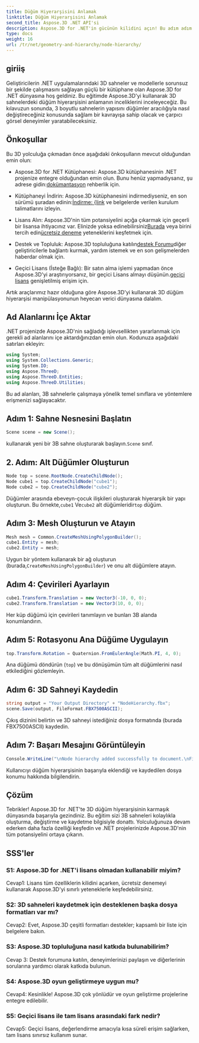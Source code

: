 ```yaml
---
title: Düğüm Hiyerarşisini Anlamak
linktitle: Düğüm Hiyerarşisini Anlamak
second_title: Aspose.3D .NET API'si
description: Aspose.3D for .NET'in gücünün kilidini açın! Bu adım adım kılavuzla düğüm hiyerarşisi manipülasyonuna dalın. Çarpıcı 3D sahneleri zahmetsizce oluşturun.
type: docs
weight: 16
url: /tr/net/geometry-and-hierarchy/node-hierarchy/
---
```

## giriiş

Geliştiricilerin .NET uygulamalarındaki 3D sahneler ve modellerle sorunsuz bir şekilde çalışmasını sağlayan güçlü bir kütüphane olan Aspose.3D for .NET dünyasına hoş geldiniz. Bu eğitimde Aspose.3D'yi kullanarak 3D sahnelerdeki düğüm hiyerarşisini anlamanın inceliklerini inceleyeceğiz. Bu kılavuzun sonunda, 3 boyutlu sahnelerin yapısını düğümler aracılığıyla nasıl değiştireceğiniz konusunda sağlam bir kavrayışa sahip olacak ve çarpıcı görsel deneyimler yaratabileceksiniz.

## Önkoşullar

Bu 3D yolculuğa çıkmadan önce aşağıdaki önkoşulların mevcut olduğundan emin olun:

-  Aspose.3D for .NET Kütüphanesi: Aspose.3D kütüphanesinin .NET projenize entegre olduğundan emin olun. Bunu henüz yapmadıysanız, şu adrese gidin:[dokümantasyon](https://reference.aspose.com/3d/net/) rehberlik için.

-  Kütüphaneyi İndirin: Aspose.3D kütüphanesini indirmediyseniz, en son sürümü şuradan edinin:[İndirme: {link](https://releases.aspose.com/3d/net/) ve belgelerde verilen kurulum talimatlarını izleyin.

-  Lisans Alın: Aspose.3D'nin tüm potansiyelini açığa çıkarmak için geçerli bir lisansa ihtiyacınız var. Elinizde yoksa edinebilirsiniz[Burada](https://purchase.aspose.com/buy) veya birini tercih edin[ücretsiz deneme](https://releases.aspose.com/) yeteneklerini keşfetmek için.

-  Destek ve Topluluk: Aspose.3D topluluğuna katılın[destek Forumu](https://forum.aspose.com/c/3d/18)diğer geliştiricilerle bağlantı kurmak, yardım istemek ve en son gelişmelerden haberdar olmak için.

-  Geçici Lisans (İsteğe Bağlı): Bir satın alma işlemi yapmadan önce Aspose.3D'yi araştırıyorsanız, bir geçici Lisans almayı düşünün.[geçici lisans](https://purchase.aspose.com/temporary-license/) genişletilmiş erişim için.

Artık araçlarımız hazır olduğuna göre Aspose.3D'yi kullanarak 3D düğüm hiyerarşisi manipülasyonunun heyecan verici dünyasına dalalım.

## Ad Alanlarını İçe Aktar

.NET projenizde Aspose.3D'nin sağladığı işlevsellikten yararlanmak için gerekli ad alanlarını içe aktardığınızdan emin olun. Kodunuza aşağıdaki satırları ekleyin:

```csharp
using System;
using System.Collections.Generic;
using System.IO;
using Aspose.ThreeD;
using Aspose.ThreeD.Entities;
using Aspose.ThreeD.Utilities;
```

Bu ad alanları, 3B sahnelerle çalışmaya yönelik temel sınıflara ve yöntemlere erişmenizi sağlayacaktır.

## Adım 1: Sahne Nesnesini Başlatın

```csharp
Scene scene = new Scene();
```

 kullanarak yeni bir 3B sahne oluşturarak başlayın.`Scene` sınıf.

## 2. Adım: Alt Düğümler Oluşturun

```csharp
Node top = scene.RootNode.CreateChildNode();
Node cube1 = top.CreateChildNode("cube1");
Node cube2 = top.CreateChildNode("cube2");
```

 Düğümler arasında ebeveyn-çocuk ilişkileri oluşturarak hiyerarşik bir yapı oluşturun. Bu örnekte,`cube1` Ve`cube2` alt düğümleridir`top` düğüm.

## Adım 3: Mesh Oluşturun ve Atayın

```csharp
Mesh mesh = Common.CreateMeshUsingPolygonBuilder();
cube1.Entity = mesh;
cube2.Entity = mesh;
```

 Uygun bir yöntem kullanarak bir ağ oluşturun (burada,`CreateMeshUsingPolygonBuilder`) ve onu alt düğümlere atayın.

## Adım 4: Çevirileri Ayarlayın

```csharp
cube1.Transform.Translation = new Vector3(-10, 0, 0);
cube2.Transform.Translation = new Vector3(10, 0, 0);
```

Her küp düğümü için çevirileri tanımlayın ve bunları 3B alanda konumlandırın.

## Adım 5: Rotasyonu Ana Düğüme Uygulayın

```csharp
top.Transform.Rotation = Quaternion.FromEulerAngle(Math.PI, 4, 0);
```

Ana düğümü döndürün (`top`) ve bu dönüşümün tüm alt düğümlerini nasıl etkilediğini gözlemleyin.

## Adım 6: 3D Sahneyi Kaydedin

```csharp
string output = "Your Output Directory" + "NodeHierarchy.fbx";
scene.Save(output, FileFormat.FBX7500ASCII);
```

Çıkış dizinini belirtin ve 3D sahneyi istediğiniz dosya formatında (burada FBX7500ASCII) kaydedin.

## Adım 7: Başarı Mesajını Görüntüleyin

```csharp
Console.WriteLine("\nNode hierarchy added successfully to document.\nFile saved at " + output);
```

Kullanıcıyı düğüm hiyerarşisinin başarıyla eklendiği ve kaydedilen dosya konumu hakkında bilgilendirin.

## Çözüm

Tebrikler! Aspose.3D for .NET'te 3D düğüm hiyerarşisinin karmaşık dünyasında başarıyla gezindiniz. Bu eğitim sizi 3B sahneleri kolaylıkla oluşturma, değiştirme ve kaydetme bilgisiyle donattı. Yolculuğunuza devam ederken daha fazla özelliği keşfedin ve .NET projelerinizde Aspose.3D'nin tüm potansiyelini ortaya çıkarın.

## SSS'ler

### S1: Aspose.3D for .NET'i lisans olmadan kullanabilir miyim?

Cevap1: Lisans tüm özelliklerin kilidini açarken, ücretsiz denemeyi kullanarak Aspose.3D'yi sınırlı yeteneklerle keşfedebilirsiniz.

### S2: 3D sahneleri kaydetmek için desteklenen başka dosya formatları var mı?

Cevap2: Evet, Aspose.3D çeşitli formatları destekler; kapsamlı bir liste için belgelere bakın.

### S3: Aspose.3D topluluğuna nasıl katkıda bulunabilirim?

Cevap 3: Destek forumuna katılın, deneyimlerinizi paylaşın ve diğerlerinin sorularına yardımcı olarak katkıda bulunun.

### S4: Aspose.3D oyun geliştirmeye uygun mu?

Cevap4: Kesinlikle! Aspose.3D çok yönlüdür ve oyun geliştirme projelerine entegre edilebilir.

### S5: Geçici lisans ile tam lisans arasındaki fark nedir?

Cevap5: Geçici lisans, değerlendirme amacıyla kısa süreli erişim sağlarken, tam lisans sınırsız kullanım sunar.